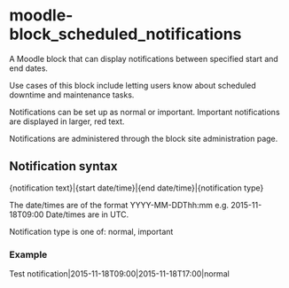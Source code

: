 moodle-block_scheduled_notifications
==================

A Moodle block that can display notifications between specified start and end dates.

Use cases of this block include letting users know about scheduled downtime and maintenance tasks.

Notifications can be set up as normal or important. Important notifications are displayed in larger, red text.

Notifications are administered through the block site administration page.

<h2>Notification syntax</h2>
{notification text}|{start date/time}|{end date/time}|{notification type}

The date/times are of the format YYYY-MM-DDThh:mm
e.g. 2015-11-18T09:00
Date/times are in UTC.

Notification type is one of: normal, important

<h3>Example</h3>
Test notification|2015-11-18T09:00|2015-11-18T17:00|normal
